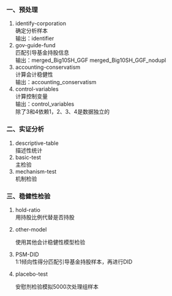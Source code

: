 ### 一、预处理

1. identify-corporation  
    确定分析样本  
    输出：identifier
2. gov-guide-fund  
    匹配引导基金持股信息  
    输出：merged_Big10SH_GGF
    merged_Big10SH_GGF_nodupl
3. accounting-conservatism  
    计算会计稳健性  
    输出：accounting_conservatism
4. control-variables  
    计算控制变量  
    输出：control_variables  
   除了3和4依赖1，2、3、4是数据独立的

### 二、实证分析

1. descriptive-table  
    描述性统计
2. basic-test  
    主检验
3. mechanism-test  
    机制检验

### 三、稳健性检验

1. hold-ratio  
    用持股比例代替是否持股
2. other-model
   
   使用其他会计稳健性模型检验
3. PSM-DID  
    1:1倾向性得分匹配引导基金持股样本，再进行DID
4. placebo-test
   
   安慰剂检验模拟5000次处理组样本
